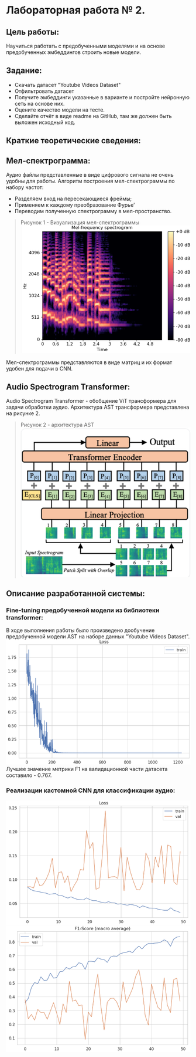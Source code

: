 # Лабораторная работа № 2.
## Цель работы:
Научиться работать с предобученными моделями и на основе предобученных эмбеддингов строить новые модели.
## Задание:
- Скачать датасет "Youtube Videos Dataset"
- Отфильтровать датасет
- Получите эмбеддинги указанные в варианте и постройте нейронную сеть на основе них.
- Оцените качество модели на тесте.
- Сделайте отчёт в виде readme на GitHub, там же должен быть выложен исходный код.
## Краткие теоретические сведения:
## Мел-спектрограмма:
Аудио файлы представленные в виде цифрового сигнала не очень удобны для работы. 
Алгоритм построения мел-спектрограммы по набору частот:
- Разделяем вход на пересекающиеся фреймы;
- Применяем к каждому преобразование Фурье'
- Переводим полученную спектрограмму в мел-пространство.
>Рисунок 1 - Визуализация мел-спектрограммы
>![img.png](images/img1.png)

Мел-спектрограммы представляются в виде матриц и их формат удобен для подачи в CNN.
## Audio Spectrogram Transformer:
Audio Spectrogram Transformer - обобщение ViT трансформера для задачи обработки аудио. Архитектура AST трансформера представлена на 
рисунке 2.
>Рисунок 2 - архитектура AST
![img.png](images%2Fimg.png)
## Описание разработанной системы:
### Fine-tuning предобученной модели из библиотеки transformer:
В ходе выполнения работы было произведено дообучение предобученной модели AST на наборе данных
"Youtube Videos Dataset".
![img.png](images/img_2.png)
Лучшее значение метрики F1 на валидационной части датасета составило - 0.767.
### Реализации кастомной CNN для классификации аудио:
![img_1.png](images/img_3.png)
![img_2.png](images/img_4.png)
